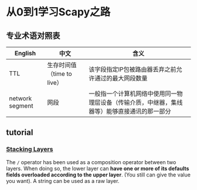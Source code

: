 # 从0到1学习Scapy之路

## 专业术语对照表
English | 中文 | 含义
----|----|----
TTL | 生存时间值（time to live）|该字段指定IP包被路由器丢弃之前允许通过的最大网段数量
network segment|网段|一般指一个计算机网络中使用同一物理层设备（传输介质，中继器，集线器等）能够直接通讯的那一部分

## tutorial
### [Stacking Layers](http://scapy.readthedocs.io/en/latest/usage.html#stacking-layers)
The `/` operator has been used as a composition operator between two layers. When doing so, the lower layer can **have one or more of its defaults fields overloaded according to the upper layer**. (You still can give the value you want). A string can be used as a raw layer.


